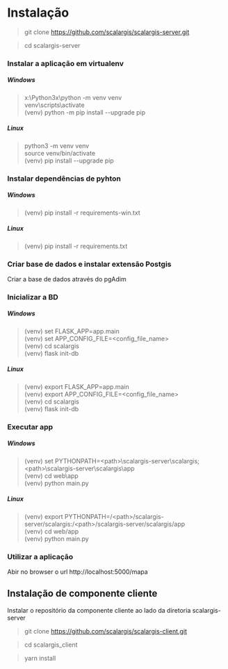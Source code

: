 # Instalação

> git clone https://github.com/scalargis/scalargis-server.git

> cd scalargis-server


### Instalar a aplicação em virtualenv

##### Windows 
> x:\Python3x\python -m venv venv  
> venv\scripts\activate  
> (venv) python -m pip install --upgrade pip

##### Linux
> python3 -m venv venv  
> source venv/bin/activate  
> (venv) pip install --upgrade pip

### Instalar dependências de pyhton

##### Windows
> (venv) pip install -r requirements-win.txt

##### Linux
> (venv) pip install -r requirements.txt

### Criar base de dados e instalar extensão Postgis  

Criar a base de dados através do pgAdim


### Inicializar a BD

##### Windows 
> (venv) set FLASK_APP=app.main  
> (venv) set APP_CONFIG_FILE=<config_file_name>    
> (venv) cd scalargis  
> (venv) flask init-db

##### Linux
> (venv) export FLASK_APP=app.main  
> (venv) export APP_CONFIG_FILE=<config_file_name>  
> (venv) cd scalargis  
> (venv) flask init-db  

### Executar app

##### Windows 
> (venv) set PYTHONPATH=\<path\>\scalargis-server\scalargis;\<path\>\scalargis-server\scalargis\app   
> (venv) cd web\app  
> (venv) python main.py

##### Linux
> (venv) export PYTHONPATH=/<path\>/scalargis-server/scalargis:/<path\>/scalargis-server/scalargis/app  
> (venv) cd web/app  
> (venv) python main.py

### Utilizar a aplicação
Abir no browser o url http://localhost:5000/mapa


## Instalação de componente cliente

Instalar o repositório da componente cliente ao lado da diretoria scalargis-server 

> git clone https://github.com/scalargis/scalargis-client.git

> cd scalargis_client

> yarn install

